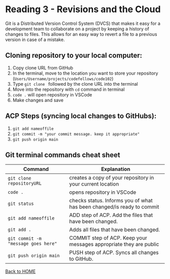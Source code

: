 # Reading 3 - Revisions and the Cloud

Git is a Distributed Version Control System (DVCS) that makes it easy for a development team to collaborate on a project by keeping a history of changes to files.
This allows for an easy way to revert a file to a previous version in case of a mistake.

## Cloning repository to your local computer:
1. Copy clone URL from GitHub
2. In the terminal, move to the location you want to store your repository (`Users/Username/projects/codefellows/code102`)
3. Type `git clone ` followed by the clone URL into the terminal
4. Move into the repository with `cd` command in terminal
5. `code .` will open repository in VSCode
6. Make changes and save

## ACP Steps (syncing local changes to GitHubs):
1. `git add nameoffile`
2. `git commit -m "your commit message. keep it appropriate"`
3. `git push origin main`

## Git terminal commands cheat sheet

Command | Explanation
--------|------------
`git clone repositoryURL` | creates a copy of your repository in your current location
`code .` | opens repository in VSCode
`git status` | checks status. Informs you of what has been changed/is ready to commit
`git add nameoffile` | ADD step of ACP. Add the files that have been changed.
`git add .` | Adds all files that have been changed.
`git commit -m "message goes here"` | COMMIT step of ACP. Keep your messages appropriate they are public
`git push origin main` | PUSH step of ACP. Syncs all changes to GitHub.


[Back to HOME](../README.md)